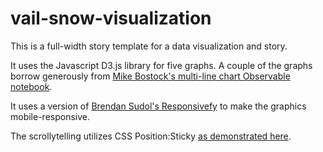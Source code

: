 # vail-snow-visualization

This is a full-width story template for a data visualization and story.

It uses the Javascript D3.js library for five graphs. A couple of the graphs borrow generously from [Mike Bostock's multi-line chart Observable notebook](https://observablehq.com/@d3/multi-line-chart).

It uses a version of [Brendan Sudol's Responsivefy](https://brendansudol.com/writing/responsive-d3) to make the graphics mobile-responsive.

The scrollytelling utilizes CSS Position:Sticky [as demonstrated here](https://codepen.io/enatario/pen/GGqepe).

